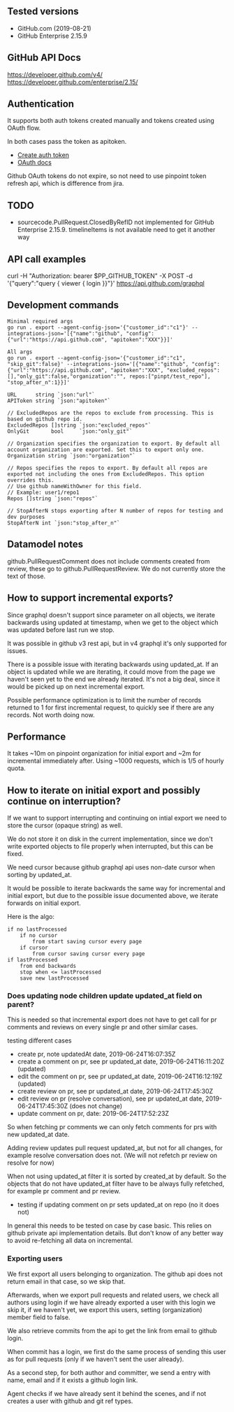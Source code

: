 ## Tested versions

- GitHub.com (2019-08-21)
- GitHub Enterprise 2.15.9

## GitHub API Docs
https://developer.github.com/v4/
https://developer.github.com/enterprise/2.15/

## Authentication

It supports both auth tokens created manually and tokens created using OAuth flow.

In both cases pass the token as apitoken.

- [Create auth token](https://help.github.com/en/articles/creating-a-personal-access-token-for-the-command-line)
- [OAuth docs](https://developer.github.com/v3/oauth_authorizations/)

Github OAuth tokens do not expire, so not need to use pinpoint token refresh api, which is difference from jira.

## TODO
- sourcecode.PullRequest.ClosedByRefID not implemented for GitHub Enterprise 2.15.9. timelineItems is not available need to get it another way

## API call examples

curl -H "Authorization: bearer $PP_GITHUB_TOKEN" -X POST -d '{"query":"query { viewer { login }}"}' https://api.github.com/graphql

## Development commands

```
Minimal required args
go run . export --agent-config-json='{"customer_id":"c1"}' --integrations-json='[{"name":"github", "config":{"url":"https://api.github.com", "apitoken":"XXX"}}]'
```

```
All args
go run . export --agent-config-json='{"customer_id":"c1", "skip_git":false}' --integrations-json='[{"name":"github", "config":{"url":"https://api.github.com", "apitoken":"XXX", "excluded_repos":[],"only_git":false,"organization":"", repos:["pinpt/test_repo"], "stop_after_n":1}}]'
```

```
URL      string `json:"url"`
APIToken string `json:"apitoken"`

// ExcludedRepos are the repos to exclude from processing. This is based on github repo id.
ExcludedRepos []string `json:"excluded_repos"`
OnlyGit       bool     `json:"only_git"`

// Organization specifies the organization to export. By default all account organization are exported. Set this to export only one.
Organization string `json:"organization"`

// Repos specifies the repos to export. By default all repos are exported not including the ones from ExcludedRepos. This option overrides this.
// Use github nameWithOwner for this field.
// Example: user1/repo1
Repos []string `json:"repos"`

// StopAfterN stops exporting after N number of repos for testing and dev purposes
StopAfterN int `json:"stop_after_n"`
```    

## Datamodel notes
github.PullRequestComment does not include comments created from review, these go to github.PullRequestReview. We do not currently store the text of those.

## How to support incremental exports?
Since graphql doesn't support since parameter on all objects, we iterate backwards using updated at timestamp, when we get to the object which was updated before last run we stop.

It was possible in github v3 rest api, but in v4 graphql it's only supported for issues.

There is a possible issue with iterating backwards using updated_at. If an object is updated while we are iterating, it could move from the page we haven't seen yet to the end we already iterated. It's not a big deal, since it would be picked up on next incremental export.

Possible performance optimization is to limit the number of records returned to 1 for first incremental request, to quickly see if there are any records. Not worth doing now.

## Performance

It takes ~10m on pinpoint organization for initial export and ~2m for incremental immediately after. Using ~1000 requests, which is 1/5 of hourly quota.

## How to iterate on initial export and possibly continue on interruption?

If we want to support interrupting and continuing on intial export we need to store the cursor (opaque string) as well.

We do not store it on disk in the current implementation, since we don't write exported objects to file properly when interrupted, but this can be fixed.

We need cursor because github graphql api uses non-date cursor when sorting by updated_at.

It would be possible to iterate backwards the same way for incremental and initial export, but due to the possible issue documented above, we iterate forwards on initial export.

Here is the algo:

```
if no lastProcessed
    if no cursor
        from start saving cursor every page
    if cursor
        from cursor saving cursor every page
if lastProcessed
    from end backwards
    stop when <= lastProcessed
    save new lastProcessed
```

### Does updating node children update updated_at field on parent?

This is needed so that incremental export does not have to get call for pr comments and reviews on every single pr and other similar cases.

testing different cases

- create pr, note updatedAt date, 2019-06-24T16:07:35Z
- create a comment on pr, see pr updated_at date, 2019-06-24T16:11:20Z (updated)
- edit the comment on pr, see pr updated_at date, 2019-06-24T16:12:19Z (updated)
- create review on pr, see pr updated_at date, 2019-06-24T17:45:30Z
- edit review on pr (resolve conversation), see pr updated_at date, 2019-06-24T17:45:30Z (does not change)
- update comment on pr, date: 2019-06-24T17:52:23Z

So when fetching pr comments we can only fetch comments for prs with new updated_at date.

Adding review updates pull request updated_at, but not for all changes, for example resolve conversation does not. (We will not refetch pr review on resolve for now)

When not using updated_at filter it is sorted by created_at by default. So the objects that do not have updated_at filter have to be always fully refetched, for example pr comment and pr review.

- testing if updating comment on pr sets updated_at on repo (no it does not)

In general this needs to be tested on case by case basic. This relies on github private api implementation details. But don't know of any better way to avoid re-fetching all data on incremental.

### Exporting users

We first export all users belonging to organization. The github api does not return email in that case, so we skip that.

Afterwards, when we export pull requests and related users, we check all authors using login if we have already exported a user with this login we skip it, if we haven't yet, we export this users, setting (organization) member field to false.

We also retrieve commits from the api to get the link from email to github login.

When commit has a login, we first do the same process of sending this user as for pull requests (only if we haven't sent the user already).

As a second step, for both author and committer, we send a entry with name, email and if it exists a github login link.

Agent checks if we have already sent it behind the scenes, and if not creates a user with github and git ref types.
